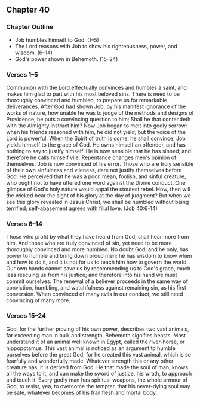 ## Chapter 40

### Chapter Outline

- Job humbles himself to God. (1–5)
- The Lord reasons with Job to show his righteousness, power, and wisdom. (6–14)
- God's power shown in Behemoth. (15–24)

### Verses 1–5

Communion with the Lord effectually convinces and humbles a saint, and makes him glad to part with his most beloved sins. There is need to be thoroughly convinced and humbled, to prepare us for remarkable deliverances. After God had shown Job, by his manifest ignorance of the works of nature, how unable he was to judge of the methods and designs of Providence, he puts a convincing question to him; Shall he that contendeth with the Almighty instruct him? Now Job began to melt into godly sorrow: when his friends reasoned with him, he did not yield; but the voice of the Lord is powerful. When the Spirit of truth is come, he shall convince. Job yields himself to the grace of God. He owns himself an offender, and has nothing to say to justify himself. He is now sensible that he has sinned; and therefore he calls himself vile. Repentance changes men's opinion of themselves. Job is now convinced of his error. Those who are truly sensible of their own sinfulness and vileness, dare not justify themselves before God. He perceived that he was a poor, mean, foolish, and sinful creature, who ought not to have uttered one word against the Divine conduct. One glimpse of God's holy nature would appal the stoutest rebel. How, then will the wicked bear the sight of his glory at the day of judgment? But when we see this glory revealed in Jesus Christ, we shall be humbled without being terrified; self-abasement agrees with filial love. (Job 40:6-14)

### Verses 6–14

Those who profit by what they have heard from God, shall hear more from him. And those who are truly convinced of sin, yet need to be more thoroughly convinced and more humbled. No doubt God, and he only, has power to humble and bring down proud men; he has wisdom to know when and how to do it, and it is not for us to teach him how to govern the world. Our own hands cannot save us by recommending us to God's grace, much less rescuing us from his justice; and therefore into his hand we must commit ourselves. The renewal of a believer proceeds in the same way of conviction, humbling, and watchfulness against remaining sin, as his first conversion. When convinced of many evils in our conduct, we still need convincing of many more.

### Verses 15–24

God, for the further proving of his own power, describes two vast animals, far exceeding man in bulk and strength. Behemoth signifies beasts. Most understand it of an animal well known in Egypt, called the river-horse, or hippopotamus. This vast animal is noticed as an argument to humble ourselves before the great God; for he created this vast animal, which is so fearfully and wonderfully made. Whatever strength this or any other creature has, it is derived from God. He that made the soul of man, knows all the ways to it, and can make the sword of justice, his wrath, to approach and touch it. Every godly man has spiritual weapons, the whole armour of God, to resist, yea, to overcome the tempter, that his never-dying soul may be safe, whatever becomes of his frail flesh and mortal body.

